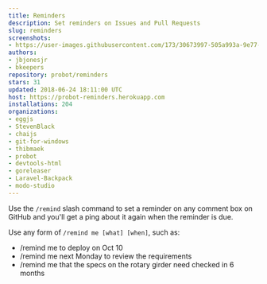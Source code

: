 ```yaml
---
title: Reminders
description: Set reminders on Issues and Pull Requests
slug: reminders
screenshots:
- https://user-images.githubusercontent.com/173/30673997-505a993a-9e77-11e7-8f0f-d5a606816e8e.png
authors:
- jbjonesjr
- bkeepers
repository: probot/reminders
stars: 31
updated: 2018-06-24 18:11:00 UTC
host: https://probot-reminders.herokuapp.com
installations: 204
organizations:
- eggjs
- StevenBlack
- chaijs
- git-for-windows
- thibmaek
- probot
- devtools-html
- goreleaser
- Laravel-Backpack
- modo-studio
---
```


Use the `/remind` slash command to set a reminder on any comment box on GitHub and you'll get a ping about it again when the reminder is due.

Use any form of `/remind me [what] [when]`, such as:

- /remind me to deploy on Oct 10
- /remind me next Monday to review the requirements
- /remind me that the specs on the rotary girder need checked in 6 months

